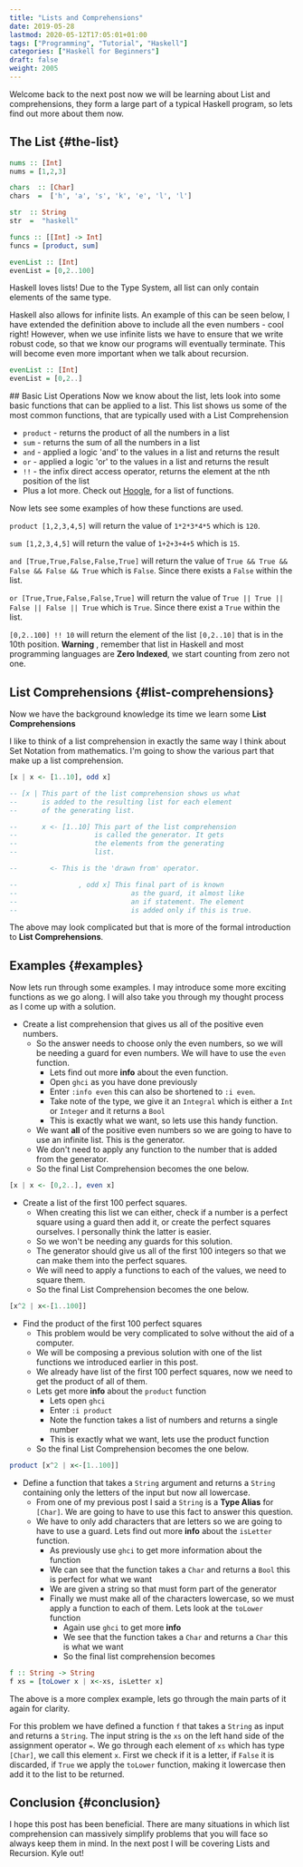 ```yaml
---
title: "Lists and Comprehensions"
date: 2019-05-28
lastmod: 2020-05-12T17:05:01+01:00
tags: ["Programming", "Tutorial", "Haskell"]
categories: ["Haskell for Beginners"]
draft: false
weight: 2005
---
```


Welcome back to the next post now we will be learning about <span class="underline">List and comprehensions</span>, they form a large part of a typical Haskell program, so lets find out more about them now.


## The List {#the-list}

```haskell
nums :: [Int]
nums = [1,2,3]

chars  :: [Char]
chars  =  ['h', 'a', 's', 'k', 'e', 'l', 'l']

str  :: String
str  =  "haskell"

funcs :: [[Int] -> Int]
funcs = [product, sum]

evenList :: [Int]
evenList = [0,2..100]
```

Haskell loves lists! Due to the <span class="underline">Type System</span>, all list can only contain elements of the same type.

Haskell also allows for infinite lists. An example of this can be seen below, I have extended the definition above to include all the even numbers - cool right! However, when we use infinite lists we have to ensure that we write robust code, so that we know our programs will eventually terminate. This will become even more important when we talk about recursion.

```haskell
evenList :: [Int]
evenList = [0,2..]
```

\## Basic List Operations
Now we know about the list, lets look into some basic functions that can be applied to a list.
This list shows us some of the most common functions, that are typically used with a <span class="underline">List Comprehension</span>

-   `product` - returns the product of all the numbers in a list
-   `sum` - returns the sum of all the numbers in a list
-   `and` - applied a logic 'and' to the values in a list and returns the result
-   `or` - applied a logic 'or' to the values in a list and returns the result
-   `!!` - the infix direct access operator, returns the element at the nth position of the list
-   Plus a lot more. Check out [Hoogle](https://hoogle.haskell.org/), for a list of functions.

Now lets see some examples of how these functions are used.

`product [1,2,3,4,5]` will return the value of `1*2*3*4*5` which is `120`.

`sum [1,2,3,4,5]` will return the value of `1+2+3+4+5` which is `15`.

`and [True,True,False,False,True]` will return the value of `True && True && False && False && True` which is `False`. Since there exists a `False` within the list.

`or [True,True,False,False,True]` will return the value of `True || True || False || False || True` which is `True`. Since there exist a `True` within the list.

`[0,2..100] !! 10` will return the element of the list `[0,2..10]` that is in the 10th position. ****Warning**** , remember that list in Haskell and  most programming languages are ****Zero Indexed****, we start counting from zero not one.


## List Comprehensions {#list-comprehensions}

Now we have the background knowledge its time we learn some **List Comprehensions**

I like to think of a list comprehension in exactly the same way I think about <span class="underline">Set Notation</span> from mathematics.
I'm going to show the various part that make up a list comprehension.

```haskell
[x | x <- [1..10], odd x]

-- [x | This part of the list comprehension shows us what
--      is added to the resulting list for each element
--      of the generating list.

--      x <- [1..10] This part of the list comprehension
--                   is called the generator. It gets
--                   the elements from the generating
--                   list.

--        <- This is the 'drawn from' operator.

--               , odd x] This final part of is known
--                            as the guard, it almost like
--                            an if statement. The element
--                            is added only if this is true.
```

The above may look complicated but that is more of the formal introduction to **List Comprehensions**.


## Examples {#examples}

Now lets run through some examples. I may introduce some more exciting functions as we go along.
I will also take you through my thought process as I come up with a solution.

-   Create a list comprehension that gives us all of the positive even numbers.
    -   So the answer needs to choose only the even numbers, so we will be needing a guard for even numbers. We will have to use the `even` function.
        -   Lets find out more **info** about the even function.
        -   Open `ghci` as you have done previously
        -   Enter `:info even` this can also be shortened to `:i even`.
        -   Take note of the type, we give it an `Integral` which is either a `Int` or `Integer` and it returns a `Bool`
        -   This is exactly what we want, so lets use this handy function.
    -   We want ****all**** of the positive even numbers so we are going to have to use an infinite list. This is the generator.
    -   We don't need to apply any function to the number that is added from the generator.
    -   So the final List Comprehension becomes the one below.

<!--listend-->

```haskell
[x | x <- [0,2..], even x]
```

-   Create a list of the first 100 perfect squares.
    -   When creating this list we can either, check if a number is a perfect square using a guard then add it, or create the perfect squares ourselves. I personally think the latter is easier.
    -   So we won't be needing any guards for this solution.
    -   The generator should give us all of the first 100 integers so that we can make them into the perfect squares.
    -   We will need to apply a functions to each of the values, we need to square them.
    -   So the final List Comprehension becomes the one below.

<!--listend-->

```haskell
[x^2 | x<-[1..100]]
```

-   Find the product of the first 100 perfect squares
    -   This problem would be very complicated to solve without the aid of a computer.
    -   We will be composing a previous solution with one of the list functions we introduced earlier in this post.
    -   We already have list of the first 100 perfect squares, now we need to get the product of all of them.
    -   Lets get more **info** about the `product` function
        -   Lets open `ghci`
        -   Enter `:i product`
        -   Note the function takes a list of numbers and returns a single number
        -   This is exactly what we want, lets use the product function
    -   So the final List Comprehension becomes the one below.

<!--listend-->

```haskell
product [x^2 | x<-[1..100]]
```

-   Define a function that takes a `String` argument and returns a `String` containing only the letters of the input but now all lowercase.
    -   From one of my previous post I said a `String` is a **Type Alias** for `[Char]`. We are going to have to use this fact to answer this question.
    -   We have to only add characters that  are letters so we are going to have to use a guard. Lets find out more **info** about the `isLetter` function.
        -   As previously use `ghci` to get more information about the function
        -   We can see that the function takes a `Char` and returns a `Bool` this is perfect for what we want
        -   We are given a string so that must form part of the generator
        -   Finally we must make all of the characters lowercase, so we must apply a function to each of them. Lets look at the `toLower` function
            -   Again use `ghci` to get more **info**
            -   We see that the function takes a `Char` and returns a `Char` this is what we want
            -   So the final list comprehension becomes

<!--listend-->

```haskell
f :: String -> String
f xs = [toLower x | x<-xs, isLetter x]
```

The above is a more complex example, lets go through the main parts of it again for clarity.

For this problem we have defined a function `f` that takes a `String` as input and returns a `String`.
The input string is the `xs` on the left hand side of the <span class="underline">assignment operator `=`</span>.
We go through each element of `xs` which has type `[Char]`, we call this element `x`.
First we check if it is a letter, if `False` it is discarded, if `True` we apply the `toLower` function, making it lowercase then add it to the list to  be returned.


## Conclusion {#conclusion}

I hope this post has been beneficial. There are many situations in which list comprehension can massively simplify problems that you will face so always keep them in mind. In the next post I will be covering Lists and Recursion. Kyle out!
